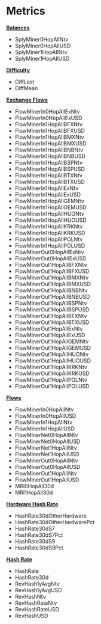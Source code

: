 

# Metrics

[**Balances**](balances.md)
* SplyMiner0HopAllNtv
* SplyMiner0HopAllUSD
* SplyMiner1HopAllNtv
* SplyMiner1HopAllUSD

[**Difficulty**](difficulty.md)
* DiffLast
* DiffMean

[**Exchange Flows**](exchange-flows.md)
* FlowMinerIn0HopAllExNtv
* FlowMinerIn0HopAllExUSD
* FlowMinerIn1HopAllBFXNtv
* FlowMinerIn1HopAllBFXUSD
* FlowMinerIn1HopAllBMXNtv
* FlowMinerIn1HopAllBMXUSD
* FlowMinerIn1HopAllBNBNtv
* FlowMinerIn1HopAllBNBUSD
* FlowMinerIn1HopAllBSPNtv
* FlowMinerIn1HopAllBSPUSD
* FlowMinerIn1HopAllBTXNtv
* FlowMinerIn1HopAllBTXUSD
* FlowMinerIn1HopAllExNtv
* FlowMinerIn1HopAllExUSD
* FlowMinerIn1HopAllGEMNtv
* FlowMinerIn1HopAllGEMUSD
* FlowMinerIn1HopAllHUONtv
* FlowMinerIn1HopAllHUOUSD
* FlowMinerIn1HopAllKRKNtv
* FlowMinerIn1HopAllKRKUSD
* FlowMinerIn1HopAllPOLNtv
* FlowMinerIn1HopAllPOLUSD
* FlowMinerOut0HopAllExNtv
* FlowMinerOut0HopAllExUSD
* FlowMinerOut1HopAllBFXNtv
* FlowMinerOut1HopAllBFXUSD
* FlowMinerOut1HopAllBMXNtv
* FlowMinerOut1HopAllBMXUSD
* FlowMinerOut1HopAllBNBNtv
* FlowMinerOut1HopAllBNBUSD
* FlowMinerOut1HopAllBSPNtv
* FlowMinerOut1HopAllBSPUSD
* FlowMinerOut1HopAllBTXNtv
* FlowMinerOut1HopAllBTXUSD
* FlowMinerOut1HopAllExNtv
* FlowMinerOut1HopAllExUSD
* FlowMinerOut1HopAllGEMNtv
* FlowMinerOut1HopAllGEMUSD
* FlowMinerOut1HopAllHUONtv
* FlowMinerOut1HopAllHUOUSD
* FlowMinerOut1HopAllKRKNtv
* FlowMinerOut1HopAllKRKUSD
* FlowMinerOut1HopAllPOLNtv
* FlowMinerOut1HopAllPOLUSD

[**Flows**](flows.md)
* FlowMinerIn0HopAllNtv
* FlowMinerIn0HopAllUSD
* FlowMinerIn1HopAllNtv
* FlowMinerIn1HopAllUSD
* FlowMinerNet0HopAllNtv
* FlowMinerNet0HopAllUSD
* FlowMinerNet1HopAllNtv
* FlowMinerNet1HopAllUSD
* FlowMinerOut0HopAllNtv
* FlowMinerOut0HopAllUSD
* FlowMinerOut1HopAllNtv
* FlowMinerOut1HopAllUSD
* MRI0HopAll30d
* MRI1HopAll30d

[**Hardware Hash Rate**](hardware-hash-rate.md)
* HashRate30dOtherHardware
* HashRate30dOtherHardwarePct
* HashRate30dS7
* HashRate30dS7Pct
* HashRate30dS9
* HashRate30dS9Pct

[**Hash Rate**](hash-rate.md)
* HashRate
* HashRate30d
* RevHash1yAvgNtv
* RevHash1yAvgUSD
* RevHashNtv
* RevHashRateNtv
* RevHashRateUSD
* RevHashUSD